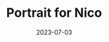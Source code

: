 ---
title: Portrait for Nico
fulltitle: Portrait for Nico

date: 2023-07-03

tags:
- 2023
characters:
categories:
- sketch
keywords:
- 2023

url: /stories/nico/

toc: false

rgb: 148, 170, 170

image: /images/fullres/nico.jpg
reddit:
print:
video:
caption: A portrait for my friend Nico. Happy birthday, dear friend! 🌺
---